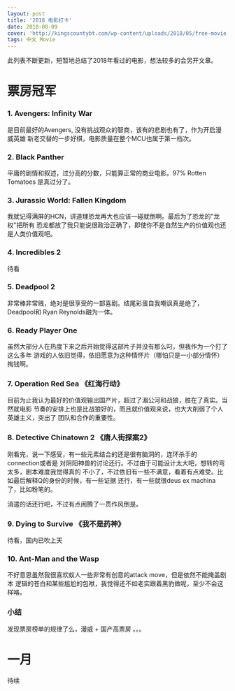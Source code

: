 ```yaml
---
layout: post
title: '2018 电影打卡'
date: 2018-08-09
cover: 'http://kingscountybt.com/wp-content/uploads/2018/05/free-movie-streaming-sites.jpg'
tags: 中文 Movie
---
```


此列表不断更新，短暂地总结了2018年看过的电影，想法较多的会另开文章。

# 票房冠军

### 1. Avengers: Infinity War

是目前最好的Avengers, 没有挑战观众的智商，该有的悲剧也有了，作为开启漫威英雄
新老交替的一步好棋，电影质量在整个MCU也属于第一档次。

### 2. Black Panther

平庸的剧情和叙述，过分高的分数，只能算正常的商业电影。97% Rotten Tomatoes
是真过分了。

### 3. Jurassic World: Fallen Kingdom

我就记得满屏的HCN，讲道理恐龙再大也应该一碰就倒啊。最后为了恐龙的"龙权"把所有
恐龙都放了我只能说很政治正确了，即使你不是自然生产的价值观也还是人类价值观吧。

### 4. Incredibles 2

待看

### 5. Deadpool 2

非常棒非常贱，绝对是很享受的一部喜剧。结尾彩蛋自我嘲讽真是绝了，Deadpool和
Ryan Reynolds融为一体。

### 6. Ready Player One

虽然大部分人在热度下来之后开始觉得这部片子并没有那么叼，但我作为一个打了这么多年
游戏的人依旧觉得，依旧愿意为这种情怀片（哪怕只是一小部分情怀）掏钱啊。

### 7. Operation Red Sea 《红海行动》

目前为止我认为最好的价值观输出国产片，超过了湄公河和战狼，胜在了真实。当然就电影
节奏的安排上也是比战狼好的，而且就价值观来说，也大大削弱了个人英雄主义，突出了
团队和合作的重要性。

### 8. Detective Chinatown 2 《唐人街探案2》

刚看完，说一下感受，有一些元素结合的还是很有脑洞的，连环杀手的connection或者是
对阴阳神兽的讨论还行。不过由于可能设计太大吧，想转的弯太多，剧本难度我觉得真的
不小了，不过依旧有一些不满意，看着有点难受。比如最后解释Q的身份的时候，有一些证据
还行，有一些就很deus ex machina了，比如粉笔的。

消遣的话还行吧，不过有点闹腾了一贯作风倒是。

### 9. Dying to Survive 《我不是药神》

待看，国内已吹上天

### 10. Ant-Man and the Wasp

不好意思虽然我很喜欢蚁人一些非常有创意的attack move，但是依然不能掩盖剧本
逻辑的苍白和某些尴尬的包袱，我觉得还不如老实跟着黑豹做呢，至少不会这样咯。

### 小结

发现票房榜单的规律了么，漫威 + 国产高票房 。。。

# 一月

待续
